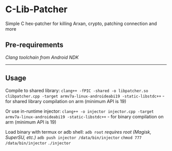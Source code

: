 # C-Lib-Patcher
Simple C hex-patcher for killing Arxan, crypto, patching connection and more

## Pre-requirements
*Clang toolchain from Android NDK*

------

## Usage

Compile to shared library:
```clang++ -fPIC -shared -o libpatcher.so clibpatcher.cpp -target armv7a-linux-androideabi19 -static-libstdc++``` - for shared library compilation on arm (minimum API is 19)

Or use in-runtime injector:
```clang++ -o injector injector.cpp -target armv7a-linux-androideabi19 -static-libstdc++``` - for binary compilation on arm (minimum API is 19)

Load binary with termux or adb shell:
```adb root``` *requires root (Magisk, SuperSU, etc.)*
```adb push injector /data/bin/injector```
```chmod 777 /data/bin/injector```
```./injector```
